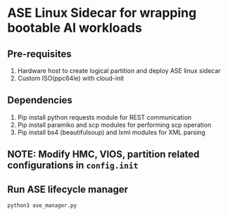 # ASE Linux Sidecar for wrapping bootable AI workloads

## Pre-requisites
1. Hardware host to create logical partition and deploy ASE linux sidecar
2. Custom ISO(ppc64le) with cloud-init

## Dependencies
1. Pip install python requests module for REST communication
2. Pip install paramiko and scp modules for performing scp operation
3. Pip install bs4 (beautifulsoup) and lxml modules for XML parsing

## NOTE: Modify HMC, VIOS, partition related configurations in `config.init`

## Run ASE lifecycle manager

  ```
  python3 ase_manager.py
  ```